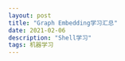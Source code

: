```yaml
---
layout: post
title: "Graph Embedding学习汇总"
date: 2021-02-06
description: "Shell学习"
tags: 机器学习
---
```


